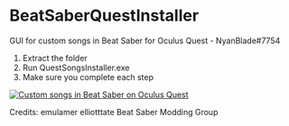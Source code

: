 # BeatSaberQuestInstaller
GUI for custom songs in Beat Saber for Oculus Quest - NyanBlade#7754
1. Extract the folder
2. Run QuestSongsInstaller.exe
3. Make sure you complete each step

[![Custom songs in Beat Saber on Oculus Quest](https://img.youtube.com/vi/mCgpGPyv62o/0.jpg)](https://www.youtube.com/watch?v=mCgpGPyv62o)


Credits:
emulamer
elliotttate
Beat Saber Modding Group
